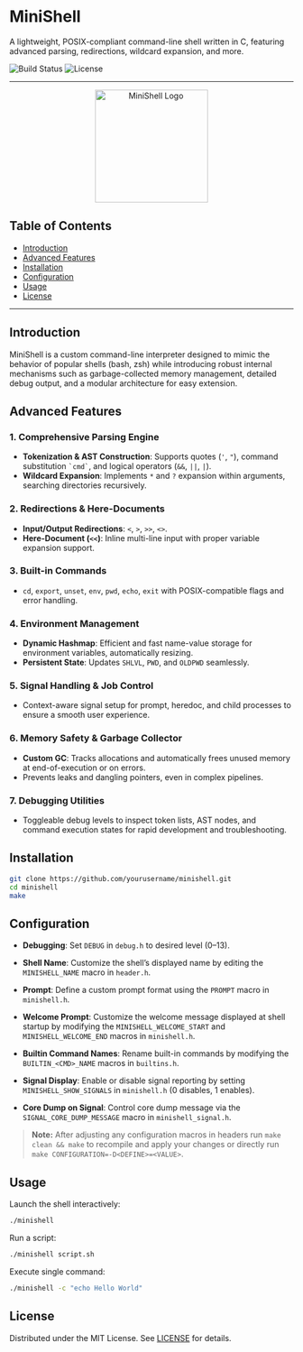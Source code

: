 # MiniShell

A lightweight, POSIX-compliant command-line shell written in C, featuring advanced parsing, redirections, wildcard expansion, and more.

![Build Status](https://img.shields.io/badge/build-passing-brightgreen) ![License](https://img.shields.io/badge/license-MIT-blue)

---

<p align="center">
  <img src="./assets/logo.png" alt="MiniShell Logo" width="200" />
</p>

## Table of Contents

* [Introduction](#introduction)
* [Advanced Features](#advanced-features)
* [Installation](#installation)
* [Configuration](#configuration)
* [Usage](#usage)
* [License](#license)

---

## Introduction

MiniShell is a custom command-line interpreter designed to mimic the behavior of popular shells (bash, zsh) while introducing robust internal mechanisms such as garbage-collected memory management, detailed debug output, and a modular architecture for easy extension.

## Advanced Features

### 1. Comprehensive Parsing Engine

* **Tokenization & AST Construction**: Supports quotes (`'`, `"`), command substitution `` `cmd` ``, and logical operators (`&&`, `||`, `|`).
* **Wildcard Expansion**: Implements `*` and `?` expansion within arguments, searching directories recursively.

### 2. Redirections & Here-Documents

* **Input/Output Redirections**: `<`, `>`, `>>`, `<>`.
* **Here-Document (`<<`)**: Inline multi-line input with proper variable expansion support.

### 3. Built-in Commands

* `cd`, `export`, `unset`, `env`, `pwd`, `echo`, `exit` with POSIX-compatible flags and error handling.

### 4. Environment Management

* **Dynamic Hashmap**: Efficient and fast name-value storage for environment variables, automatically resizing.
* **Persistent State**: Updates `SHLVL`, `PWD`, and `OLDPWD` seamlessly.

### 5. Signal Handling & Job Control

* Context-aware signal setup for prompt, heredoc, and child processes to ensure a smooth user experience.

### 6. Memory Safety & Garbage Collector

* **Custom GC**: Tracks allocations and automatically frees unused memory at end-of-execution or on errors.
* Prevents leaks and dangling pointers, even in complex pipelines.

### 7. Debugging Utilities

* Toggleable debug levels to inspect token lists, AST nodes, and command execution states for rapid development and troubleshooting.

## Installation

```bash
git clone https://github.com/yourusername/minishell.git
cd minishell
make
```

## Configuration

* **Debugging**: Set `DEBUG` in `debug.h` to desired level (0–13).

* **Shell Name**: Customize the shell’s displayed name by editing the `MINISHELL_NAME` macro in `header.h`.

* **Prompt**: Define a custom prompt format using the `PROMPT` macro in `minishell.h`.

* **Welcome Prompt**: Customize the welcome message displayed at shell startup by modifying the `MINISHELL_WELCOME_START` and `MINISHELL_WELCOME_END` macros in `minishell.h`.

* **Builtin Command Names**: Rename built-in commands by modifying the `BUILTIN_<CMD>_NAME` macros in `builtins.h`.

* **Signal Display**: Enable or disable signal reporting by setting `MINISHELL_SHOW_SIGNALS` in `minishell.h` (0 disables, 1 enables).

* **Core Dump on Signal**: Control core dump message via the `SIGNAL_CORE_DUMP_MESSAGE` macro in `minishell_signal.h`.

> **Note:** After adjusting any configuration macros in headers run `make clean && make` to recompile and apply your changes or directly run `make CONFIGURATION=-D<DEFINE>=<VALUE>`.

## Usage

Launch the shell interactively:

```bash
./minishell
```

Run a script:

```bash
./minishell script.sh
```

Execute single command:

```bash
./minishell -c "echo Hello World"
```

## License

Distributed under the MIT License. See [LICENSE](./LICENSE) for details.
